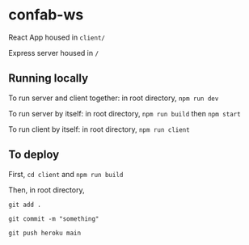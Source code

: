 # confab-ws

React App housed in `client/`

Express server housed in `/`

## Running locally

To run server and client together: in root directory, `npm run dev`

To run server by itself: in root directory, `npm run build` then `npm start`

To run client by itself: in root directory, `npm run client`

## To deploy

First, `cd client` and `npm run build`

Then, in root directory,

`git add .`

`git commit -m "something"`

`git push heroku main`

